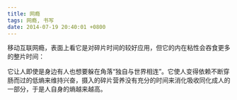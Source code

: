 ```yaml
---
title: 网瘾
tags: 网瘾, 书写
date: 2014-07-19 20:40:01 +0800
---
```



移动互联网瘾，表面上看它是对碎片时间的较好应用，但它的内在粘性会吞食更多的整片时间：

它让人即使是身边有人也想要躲在角落“独自与世界相连”。它使人变得依赖不断穿肠而过的低熵来维持兴奋，摄入的碎片营养没有充分的时间来消化吸收同化成人的一部分，于是人自身的熵越来越高。

